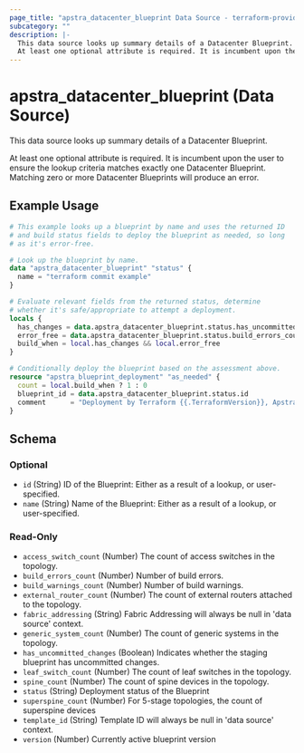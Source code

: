 ```yaml
---
page_title: "apstra_datacenter_blueprint Data Source - terraform-provider-apstra"
subcategory: ""
description: |-
  This data source looks up summary details of a Datacenter Blueprint.
  At least one optional attribute is required. It is incumbent upon the user to ensure the lookup criteria matches exactly one Datacenter Blueprint. Matching zero or more Datacenter Blueprints will produce an error.
---
```


# apstra_datacenter_blueprint (Data Source)

This data source looks up summary details of a Datacenter Blueprint.

At least one optional attribute is required. It is incumbent upon the user to ensure the lookup criteria matches exactly one Datacenter Blueprint. Matching zero or more Datacenter Blueprints will produce an error.

## Example Usage

```terraform
# This example looks up a blueprint by name and uses the returned ID
# and build status fields to deploy the blueprint as needed, so long
# as it's error-free.

# Look up the blueprint by name.
data "apstra_datacenter_blueprint" "status" {
  name = "terraform commit example"
}

# Evaluate relevant fields from the returned status, determine
# whether it's safe/appropriate to attempt a deployment.
locals {
  has_changes = data.apstra_datacenter_blueprint.status.has_uncommitted_changes
  error_free = data.apstra_datacenter_blueprint.status.build_errors_count == 0
  build_when = local.has_changes && local.error_free
}

# Conditionally deploy the blueprint based on the assessment above.
resource "apstra_blueprint_deployment" "as_needed" {
  count = local.build_when ? 1 : 0
  blueprint_id = data.apstra_datacenter_blueprint.status.id
  comment      = "Deployment by Terraform {{.TerraformVersion}}, Apstra provider {{.ProviderVersion}}, User $USER."
}
```

<!-- schema generated by tfplugindocs -->
## Schema

### Optional

- `id` (String) ID of the Blueprint: Either as a result of a lookup, or user-specified.
- `name` (String) Name of the Blueprint: Either as a result of a lookup, or user-specified.

### Read-Only

- `access_switch_count` (Number) The count of access switches in the topology.
- `build_errors_count` (Number) Number of build errors.
- `build_warnings_count` (Number) Number of build warnings.
- `external_router_count` (Number) The count of external routers attached to the topology.
- `fabric_addressing` (String) Fabric Addressing will always be null in 'data source' context.
- `generic_system_count` (Number) The count of generic systems in the topology.
- `has_uncommitted_changes` (Boolean) Indicates whether the staging blueprint has uncommitted changes.
- `leaf_switch_count` (Number) The count of leaf switches in the topology.
- `spine_count` (Number) The count of spine devices in the topology.
- `status` (String) Deployment status of the Blueprint
- `superspine_count` (Number) For 5-stage topologies, the count of superspine devices
- `template_id` (String) Template ID will always be null in 'data source' context.
- `version` (Number) Currently active blueprint version

